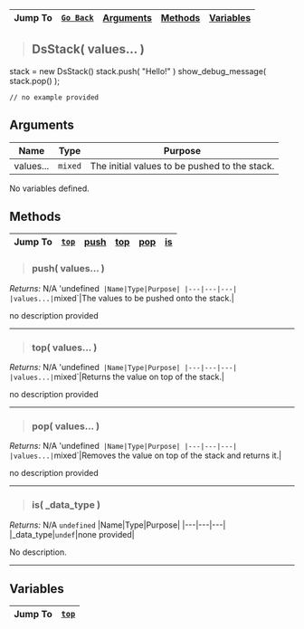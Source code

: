|Jump To|[`Go Back`](Core-Index)|[Arguments](#arguments)|[Methods](#methods)|[Variables](#variables)|
|---|---|---|---|---|
>## DsStack( values... )
 stack = new DsStack()  stack.push( "Hello!" ) show_debug_message( stack.pop() );
```GML
// no example provided
```
## Arguments
|Name|Type|Purpose|
|---|---|---|
|values...|`mixed`|The initial values to be pushed to the stack.|
No variables defined.
## Methods
|Jump To|[`top`](#)|[**push**](#push-values...-)|[**top**](#top-values...-)|[**pop**](#pop-values...-)|[**is**](#is-_data_type-)|
|---|---|---|---|---|---|
> ### push( values... )
*Returns:* N/A 'undefined`
|Name|Type|Purpose|
|---|---|---|
|values...|`mixed`|The values to be pushed onto the stack.|

no description provided
***
> ### top( values... )
*Returns:* N/A 'undefined`
|Name|Type|Purpose|
|---|---|---|
|values...|`mixed`|Returns the value on top of the stack.|

no description provided
***
> ### pop( values... )
*Returns:* N/A 'undefined`
|Name|Type|Purpose|
|---|---|---|
|values...|`mixed`|Removes the value on top of the stack and returns it.|

no description provided
***
> ### is( _data_type )
*Returns:* N/A `undefined`
|Name|Type|Purpose|
|---|---|---|
|_data_type|`undef`|none provided|

No description.
***

## Variables
|Jump To|[`top`](#)|
|---|---|
